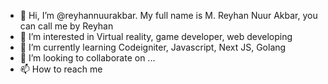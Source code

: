- 👋 Hi, I’m @reyhannuurakbar. My full name is M. Reyhan Nuur Akbar, you can call me by Reyhan
- 👀 I’m interested in Virtual reality, game developer, web developing
- 🌱 I’m currently learning Codeigniter, Javascript, Next JS, Golang
- 💞️ I’m looking to collaborate on ...
- 📫 How to reach me 

<!---
reyhannuurakbar/reyhannuurakbar is a ✨ special ✨ repository because its `README.md` (this file) appears on your GitHub profile.
You can click the Preview link to take a look at your changes.
--->
